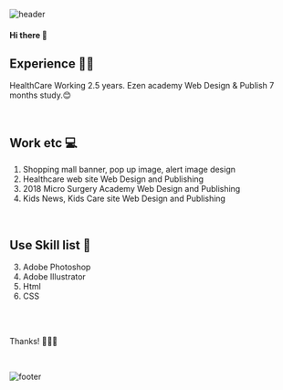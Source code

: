 ![header](https://capsule-render.vercel.app/api?type=wave&color=auto&height=300&section=header&text=SoohyunKim&fontSize=90)

#### Hi there 👋

## Experience ✍🏻
HealthCare Working 2.5 years.
Ezen academy Web Design & Publish 7 months study.😊

<br />

## Work etc 💻
1) Shopping mall banner, pop up image, alert image design
2) Healthcare web site Web Design and Publishing
3) 2018 Micro Surgery Academy Web Design and Publishing
4) Kids News, Kids Care site Web Design and Publishing



<br />

## Use Skill list 💫
3) Adobe Photoshop
4) Adobe Illustrator
5) Html
6) CSS

<br />



<br />


Thanks! 🙇🏻‍♀️

<br />


![footer](https://capsule-render.vercel.app/api?section=footer)

